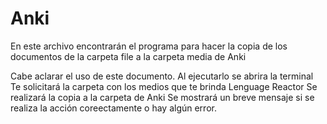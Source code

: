 # Anki
En este archivo encontrarán el programa para hacer la copia de los documentos de la carpeta file a la carpeta media de Anki


Cabe aclarar el uso de este documento.
Al ejecutarlo se abrira la terminal
Te solicitará la carpeta con los medios que te brinda Lenguage Reactor
Se realizará la copia a la carpeta de Anki
Se mostrará un breve mensaje si se realiza la acción coreectamente o hay algún error.
